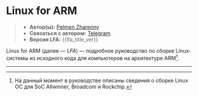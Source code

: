 # Linux for ARM

> - **Автор(ы):** [Pelmen Zharenny](https://github.com/mskrasnov)
> - **Связаться с автором:** [Telegram](https://t.me/brezhnev_zhiv)
> - **Версия LFA:** {{lfa_title_ver}}

Linux for ARM (далее — *LFA*) — подробное руководство по сборке Linux-системы из исходного кода для компьютеров на архитектуре ARM[^1].

---

[^1]: На данный момент в руководстве описаны сведения о сборке Linux ОС для SoC Allwinner, Broadcom и Rockchip.

